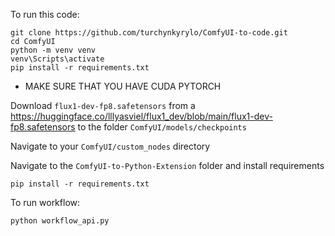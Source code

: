 To run this code:
```
git clone https://github.com/turchynkyrylo/ComfyUI-to-code.git
cd ComfyUI
python -m venv venv
venv\Scripts\activate
pip install -r requirements.txt
```
- MAKE SURE THAT YOU HAVE CUDA PYTORCH

Download ```flux1-dev-fp8.safetensors``` from a https://huggingface.co/lllyasviel/flux1_dev/blob/main/flux1-dev-fp8.safetensors to the folder ```ComfyUI/models/checkpoints```

Navigate to your ```ComfyUI/custom_nodes``` directory

Navigate to the ```ComfyUI-to-Python-Extension``` folder and install requirements

```
pip install -r requirements.txt
```

To run workflow:
```
python workflow_api.py
```
